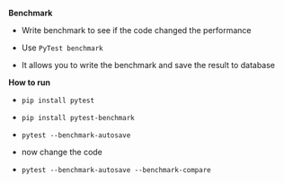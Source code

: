 **Benchmark**

- Write benchmark to see if the code changed the performance

- Use `PyTest benchmark`

- It allows you to write the benchmark and save the result to database 


**How to run**

- `pip install pytest`

- `pip install pytest-benchmark`

- `pytest --benchmark-autosave`

-  now change the code 

- `pytest --benchmark-autosave --benchmark-compare`
